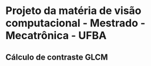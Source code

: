 # Projeto da matéria de visão computacional - Mestrado - Mecatrônica - UFBA

## Cálculo de contraste GLCM

